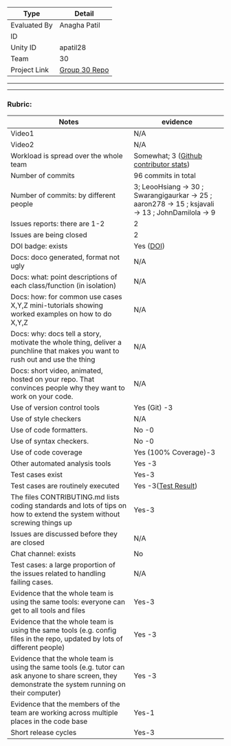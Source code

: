 |Type| Detail|
|--------|-------|
| Evaluated By | Anagha Patil |
| ID |  |
| Unity ID | apatil28 |
| Team | 30 |
| Project Link | [Group 30 Repo](https://github.com/Swarangigaurkar/Group30_Hw2_3_4_5) |

******
******

### Rubric:


|Notes|evidence|
|-----|---------|
|Video1| N/A | 
|Video2| N/A | 
|Workload is spread over the whole team | Somewhat; 3 ([Github contributor stats](https://github.com/Swarangigaurkar/Group30_Hw2_3_4_5/graphs/contributors)) |
|Number of commits| 96 commits in total |
|Number of commits: by different people|3; LeooHsiang -> 30 ; Swarangigaurkar -> 25 ; aaron278 -> 15 ; ksjavali -> 13 ; JohnDamilola -> 9 |
|Issues reports: there are 1-2| 2 |
|Issues are being closed| 2 |
|DOI badge: exists| Yes ([DOI](https://zenodo.org/record/7113667#.Yzez8OzMKu4)) |
|Docs: doco generated, format not ugly | N/A |
|Docs: what: point descriptions of each class/function (in isolation) | N/A |
|Docs: how: for common use cases X,Y,Z mini-tutorials showing worked examples on how to do X,Y,Z| N/A | 
|Docs: why: docs tell a story, motivate the whole thing, deliver a punchline that makes you want to rush out and use the thing| N/A |
|Docs: short video, animated, hosted on your repo. That convinces people why they want to work on your code.| N/A |
|Use of version control tools| Yes (Git) -3|
|Use of style checkers | N/A |
|Use of code formatters. | No -0 |
|Use of syntax checkers. | No -0 |
|Use of code coverage | Yes (100% Coverage)-3 |
|Other automated analysis tools| Yes -3|
|Test cases exist| Yes-3 |
|Test cases are routinely executed| Yes -3([Test Result](https://github.com/Swarangigaurkar/Group30_Hw2_3_4_5/actions))|
|The files CONTRIBUTING.md lists coding standards and lots of tips on how to extend the system without screwing things up| Yes-3 |
|Issues are discussed before they are closed| N/A |
|Chat channel: exists| No |
|Test cases: a large proportion of the issues related to handling failing cases.| N/A |
|Evidence that the whole team is using the same tools: everyone can get to all tools and files| Yes-3 |
|Evidence that the whole team is using the same tools (e.g. config files in the repo, updated by lots of different people)| Yes -3|
|Evidence that the whole team is using the same tools (e.g. tutor can ask anyone to share screen, they demonstrate the system running on their computer)| Yes -3|
|Evidence that the members of the team are working across multiple places in the code base| Yes-1 |
|Short release cycles | Yes-3 |
